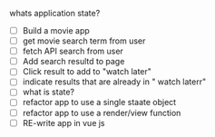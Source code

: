 whats application state?

*[ ] Build a movie app
*[ ] get movie search term from user
*[ ] fetch API search from user
*[ ] Add search resultd to page
*[ ] Click result to add to "watch later"
*[ ] indicate results that are already in " watch laterr"
*[ ] what is state?
*[ ] refactor app to use a single staate  object
*[ ] refactor app to use a render/view function
*[ ] RE-write app in vue js
